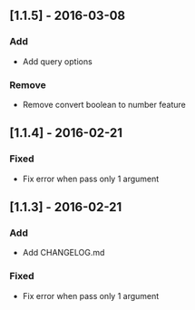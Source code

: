 ## [1.1.5] - 2016-03-08
### Add
- Add query options
### Remove
- Remove convert boolean to number feature

## [1.1.4] - 2016-02-21
### Fixed
- Fix error when pass only 1 argument

## [1.1.3] - 2016-02-21
### Add
- Add CHANGELOG.md
### Fixed
- Fix error when pass only 1 argument

